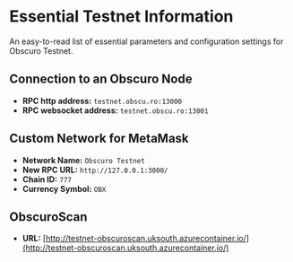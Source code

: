# Essential Testnet Information
An easy-to-read list of essential parameters and configuration settings for Obscuro Testnet.

## Connection to an Obscuro Node
- **RPC http address:** `testnet.obscu.ro:13000`
- **RPC websocket address:** `testnet.obscu.ro:13001`

## Custom Network for MetaMask
- **Network Name:** `Obscuro Testnet`
- **New RPC URL:** `http://127.0.0.1:3000/`
- **Chain ID:** `777`
- **Currency Symbol:** `OBX`

## ObscuroScan
- **URL:** [http://testnet-obscuroscan.uksouth.azurecontainer.io/](http://testnet-obscuroscan.uksouth.azurecontainer.io/)

